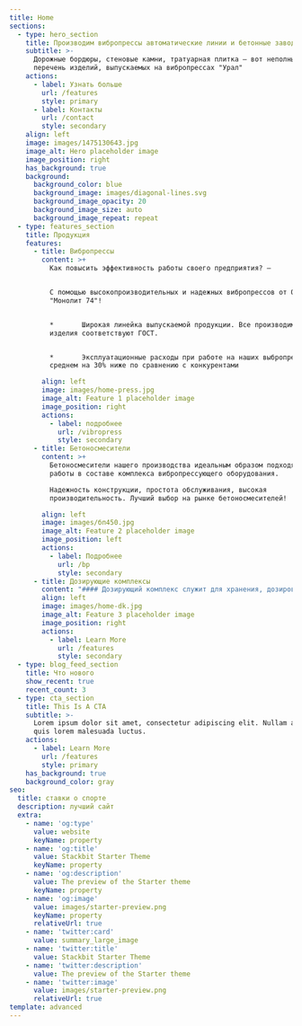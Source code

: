 ```yaml
---
title: Home
sections:
  - type: hero_section
    title: Производим вибропрессы автоматические линии и бетонные заводы
    subtitle: >-
      Дорожные бордюры, стеновые камни, тратуарная плитка — вот неполный
      перечень изделий, выпускаемых на вибропрессах "Урал"
    actions:
      - label: Узнать больше
        url: /features
        style: primary
      - label: Контакты
        url: /contact
        style: secondary
    align: left
    image: images/1475130643.jpg
    image_alt: Hero placeholder image
    image_position: right
    has_background: true
    background:
      background_color: blue
      background_image: images/diagonal-lines.svg
      background_image_opacity: 20
      background_image_size: auto
      background_image_repeat: repeat
  - type: features_section
    title: Продукция
    features:
      - title: Вибропрессы
        content: >+
          Как повысить эффективность работы своего предприятия? — 


          С помощью высокопроизводительных и надежных вибропрессов от ООО
          "Монолит 74"!


          *       Широкая линейка выпускаемой продукции. Все производимые
          изделия соответствуют ГОСТ.


          *       Эксплуатационные расходы при работе на наших выбропрессах, в
          среднем на 30% ниже по сравнению с конкурентами

        align: left
        image: images/home-press.jpg
        image_alt: Feature 1 placeholder image
        image_position: right
        actions:
          - label: подробнее
            url: /vibropress
            style: secondary
      - title: Бетоносмесители
        content: >+
          Бетоносмесители нашего производства идеальным образом подходят для
          работы в составе комплекса вибропрессующего оборудования.

          Надежность конструкции, простота обслуживания, высокая
          производительность. Лучший выбор на рынке бетоносмесителей!

        align: left
        image: images/бп450.jpg
        image_alt: Feature 2 placeholder image
        image_position: left
        actions:
          - label: Подробнее
            url: /bp
            style: secondary
      - title: Дозирующие комплексы
        content: "#### Дозирующий комплекс служит для хранения, дозирования и &#xA;транспортировки инертных компонентов бетонной смеси, предназначенной для&#xA;изготовления бетонных изделий.&#xA;&#xA;\n\n1\\. Автоматика комплекса способна «запомнить» веса отдозированных  инерных компонентов, при отключении электроэнергии или при остановке \nработы комплекса оператором во время цикла дозирования, что позволяет продолжить цикл не освобождая вручную ленту и скип от оставшихся \nинертных, контроллер определит их наличие автоматически.\n2\\. Конструкция ДК\_ максимально интегрирована с конструкцией вибропрессов серии «Урал», что позволяет осуществлять управление ДК с пульта вибропресса.\n3\\.  Дозирования воды поступающей из действующей системы водоснабжения, что исключает дополнительные затраты на дополнительное оборудование (насос  воды).\n4\\. Работа в полуавтоматическом режиме (пошаговое выполнение программы дозирования, тестирование рецептов смеси).\n5.\_ Сбор статистики по расходу цемента, инертных, воды за один цикл, смену, квартал.\n6\\. Графическая визуализация работы ДК на пульте при удаленной работе\n"
        align: left
        image: images/home-dk.jpg
        image_alt: Feature 3 placeholder image
        image_position: right
        actions:
          - label: Learn More
            url: /features
            style: secondary
  - type: blog_feed_section
    title: Что нового
    show_recent: true
    recent_count: 3
  - type: cta_section
    title: This Is A CTA
    subtitle: >-
      Lorem ipsum dolor sit amet, consectetur adipiscing elit. Nullam a metus
      quis lorem malesuada luctus.
    actions:
      - label: Learn More
        url: /features
        style: primary
    has_background: true
    background_color: gray
seo:
  title: ставки о спорте
  description: лучший сайт
  extra:
    - name: 'og:type'
      value: website
      keyName: property
    - name: 'og:title'
      value: Stackbit Starter Theme
      keyName: property
    - name: 'og:description'
      value: The preview of the Starter theme
      keyName: property
    - name: 'og:image'
      value: images/starter-preview.png
      keyName: property
      relativeUrl: true
    - name: 'twitter:card'
      value: summary_large_image
    - name: 'twitter:title'
      value: Stackbit Starter Theme
    - name: 'twitter:description'
      value: The preview of the Starter theme
    - name: 'twitter:image'
      value: images/starter-preview.png
      relativeUrl: true
template: advanced
---
```

